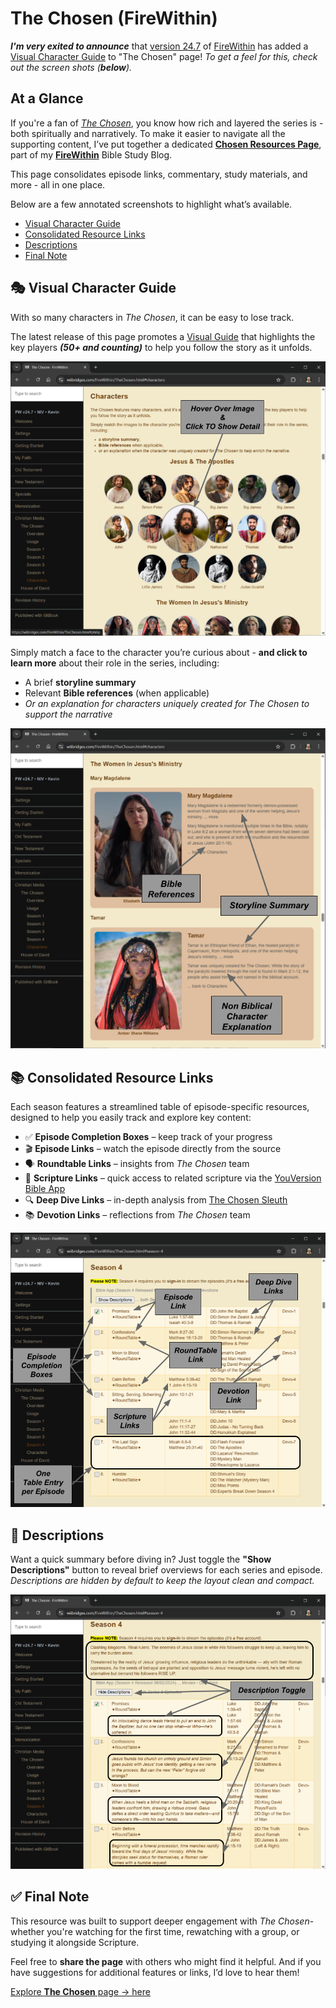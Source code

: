<script>
// in-line ISOLATION run-time code
document.addEventListener("DOMContentLoaded", function() {
    // hide the gitbook naviation controls
    console.log(`adding "isolated-page" css class to <body> making this page truly isolated (CSS will remove links to other pages)`);
    document.body.classList.add("isolated-page");

    // perminantly close the LeftNav (the user cannot re-open because the controls are NOT there)
    setTimeout(function() { // timeout needed to stabalize DOM state
      // ... locate the <div class="book"> element, and remove the "with-summary" class, if present
      var bookElm = document.querySelector(".book");
      if (bookElm && bookElm.classList.contains("with-summary")) {
          console.log(`CLOSING LeftNav`);
          bookElm.classList.remove("with-summary");
      }
      else {
          console.log(`LeftNav already closed`);
      }
    }, 5);  // short time (just to push us into the next event tick)

});
</script>


# The Chosen (FireWithin)

_**I'm very exited to announce**_ that 
[version 24.7](https://wiibridges.com/FireWithin/history.html#v24_7) 
of [FireWithin](https://wiibridges.com/FireWithin) has added a 
[Visual Character Guide](https://wiibridges.com/FireWithin/TheChosen.html#characters)
to "The Chosen" page!  _To get a feel for this, check out the screen
shots (**below**)._


## At a Glance

If you're a fan of [*The Chosen*](https://thechosen.tv/), you know how
rich and layered the series is - both spiritually and narratively. To
make it easier to navigate all the supporting content, I’ve put
together a dedicated 
[**Chosen Resources Page**](https://wiibridges.com/FireWithin/TheChosen.html), 
part of my
[**FireWithin**](https://wiibridges.com/FireWithin/) Bible Study Blog.

This page consolidates episode links, commentary, study materials, and
more - all in one place.

Below are a few annotated screenshots to highlight what’s available.

- [Visual Character Guide](#🎭-visual-character-guide)
- [Consolidated Resource Links](#📚-consolidated-resource-links)
- [Descriptions](#📝-descriptions)
- [Final Note](#✅-final-note)


## 🎭 Visual Character Guide

With so many characters in *The Chosen*, it can be easy to lose track.  

The latest release of this page promotes a 
[Visual Guide](https://wiibridges.com/FireWithin/TheChosen.html#characters)
that highlights the key players _**(50+ and counting)**_ to help you follow
the story as it unfolds.

![Visual Character Guide](TheChosenImg/promo_visualCharGuide_annotate.png)

<!-- IMAGE ANNOTATION NOTES:

- TEXT: Hover over Image & Click TO Show Detail

-->

Simply match a face to the character you’re curious about - **and click
to learn more** about their role in the series, including:

- A brief **storyline summary**  
- Relevant **Bible references** (when applicable)  
- _Or an explanation for characters uniquely created for *The Chosen* to support the narrative_

![Visual Character Detail](TheChosenImg/promo_visualCharDetail_annotate.png)

<!-- IMAGE ANNOTATION NOTES:

- TEXT: Storyline Summary <<< TIMES TWO (BOTH Mary Magdalene & Tamar)
- TEXT: Bible References  <<< Mary Magdalene
- TEXT: Non Biblical Character Explanation <<< Tamar

-->


## 📚 Consolidated Resource Links

Each season features a streamlined table of episode-specific
resources, designed to help you easily track and explore key content:

- ✅ **Episode Completion Boxes** – keep track of your progress  
- 🎬 **Episode Links** – watch the episode directly from the source  
- 🗣️ **Roundtable Links** – insights from *The Chosen* team  
- 📖 **Scripture Links** – quick access to related scripture via the [YouVersion Bible App](https://www.youversion.com/)
- 🔍 **Deep Dive Links** – in-depth analysis from [The Chosen Sleuth](https://www.youtube.com/@TheChosenSleuth)
- 📚 **Devotion Links** – reflections from *The Chosen* team  

![Episode Links](TheChosenImg/promo_episodeLinks_annotate.png)

<!-- IMAGE ANNOTATION NOTES:

- TEXT: 1 for every bullit item (above)

-->



## 📝 Descriptions

Want a quick summary before diving in? Just toggle the **"Show
Descriptions"** button to reveal brief overviews for each series and
episode.  _Descriptions are hidden by default to keep the layout clean
and compact._

![Descriptions](TheChosenImg/promo_descriptions_annotate.png)

<!-- IMAGE ANNOTATION NOTES:

- TEXT: Expand descriptions (both series & episodes)

-->


## ✅ Final Note

This resource was built to support deeper engagement with *The
Chosen*-whether you're watching for the first time, rewatching with a
group, or studying it alongside Scripture.

Feel free to **share the page** with others who might find it
helpful. And if you have suggestions for additional features or links,
I’d love to hear them!

[Explore **The Chosen** page → here](https://wiibridges.com/FireWithin/TheChosen.html)


<!-- Brief words in promotion (email/TXT/ETC):

OP 1 (TXT MSG VERSION):
=======================

If you're a fan of The Chosen, I’ve pulled together a one-stop page with episode links, study tools, character guides, and more.

-or-

Love The Chosen? I made a quick-reference page with episode links, study guides, character info, and more.

Check out the quick overview here:
👉 MY-GIST-LINK


OP 2 (GENERAL EMAIL VERSION):
=============================

Subject: A Helpful Resource for The Chosen Fans

Hi [Name],

If you enjoy The Chosen, I’ve created a resource page that brings
together episode links, discussion tools, character guides, Bible
references, and more - all in one spot.

I put together a brief visual overview here:
👉 MY-GIST-LINK

Feel free to explore it, bookmark it, or share it with others who
might find it helpful!

Best,
Kevin


OP 2 (Small Group EMAIL VERSION):
=================================

Subject: Resource Page for The Chosen – For Your Study & Reflection

Hi friends,

I’ve put together a resource page to help get more out of The Chosen
series. It includes episode links, related Scripture, devotions,
character guides, and more - all in one place.

Here’s a quick overview with screenshots:
👉 MY-GIST-LINK

Feel free to take a look and share it with anyone who might benefit. I
hope it helps deepen your experience with the series!

Blessings,
Kevin


MY ORIGINAL:
============

I'm exited about the latest release of the FireWithin Chosen page.

- A new Characters section promotes a Visual Guide to the key players!
  There are so many it is hard to keep track (I currently have 50 entries).

- Each episode now catalogs a consise list of "hard to find" resources
  (consolidated per episode):

  * Episode Link
  * RoundTable Link (from The Chosen Team)
  * Scripture Links (Bible App)
  * Deep Dive Links (from The Chosen Sleuth)
  * Devotion Links (from The Chosen Team)

This promotional page highlights the new features through a few animated screen shots.

LINK: MY-GIST-LINK

--> 
